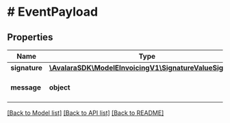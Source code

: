 # # EventPayload

## Properties

Name | Type | Description | Notes
------------ | ------------- | ------------- | -------------
**signature** | [**\AvalaraSDK\ModelEInvoicingV1\SignatureValueSignature**](SignatureValueSignature.md) |  |
**message** | **object** | Event-specific information |

[[Back to Model list]](../../../README.md#models) [[Back to API list]](../../../README.md#endpoints) [[Back to README]](../../../README.md)
